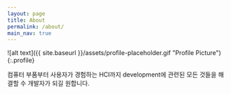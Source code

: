 ```yaml
---
layout: page
title: About
permalink: /about/
main_nav: true
---
```


![alt text]({{ site.baseurl }}/assets/profile-placeholder.gif "Profile Picture"){:.profile}

컴퓨터 부품부터 사용자가 경험하는 HCI까지 development에 관련된 모든 것들을 해결할 수 개발자가 되길 원합니다.